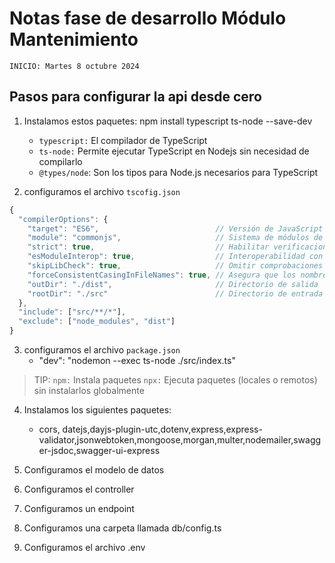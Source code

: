 # Notas fase de desarrollo Módulo Mantenimiento
`INICIO: Martes 8 octubre 2024`

## Pasos para configurar la api desde cero

<!-- > BLOCKQUOTES - Dorothy followed her through many of the beautiful rooms in her castle.
> - list one
> - list two
> - list three -->

1. Instalamos estos paquetes: npm install typescript ts-node --save-dev
   - `typescript:` El compilador de TypeScript
   - `ts-node:` Permite ejecutar TypeScript en Nodejs sin necesidad de compilarlo
   - `@types/node`: Son los tipos para Node.js necesarios para TypeScript 

2. configuramos el archivo `tscofig.json`

```js
{
  "compilerOptions": {
    "target": "ES6",                          // Versión de JavaScript de salida
    "module": "commonjs",                     // Sistema de módulos de Node.js
    "strict": true,                           // Habilitar verificaciones estrictas
    "esModuleInterop": true,                  // Interoperabilidad con módulos ES
    "skipLibCheck": true,                     // Omitir comprobaciones de bibliotecas
    "forceConsistentCasingInFileNames": true, // Asegura que los nombres de archivo coincidan
    "outDir": "./dist",                       // Directorio de salida
    "rootDir": "./src"                        // Directorio de entrada
  },
  "include": ["src/**/*"],
  "exclude": ["node_modules", "dist"]
}
```

3. configuramos el archivo `package.json`
   - "dev": "nodemon --exec ts-node ./src/index.ts"

> TIP:
> `npm:` Instala paquetes `npx:` Ejecuta paquetes (locales o remotos) sin instalarlos globalmente

4. Instalamos los siguientes paquetes:
   - cors, datejs,dayjs-plugin-utc,dotenv,express,express-validator,jsonwebtoken,mongoose,morgan,multer,nodemailer,swagger-jsdoc,swagger-ui-express

5. Configuramos el modelo de datos
6. Configuramos el controller
7. Configuramos un endpoint
8. Configuramos una carpeta llamada db/config.ts
9. Configuramos el archivo .env
